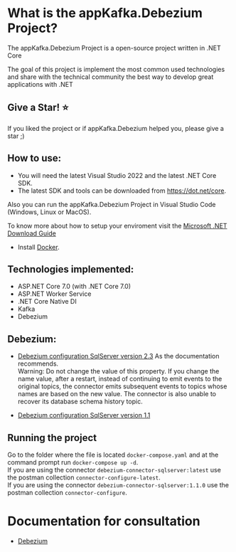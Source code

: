 What is the appKafka.Debezium Project?
=====================
The appKafka.Debezium Project is a open-source project written in .NET Core

The goal of this project is implement the most common used technologies and share with the technical community the best way to develop great applications with .NET

## Give a Star! :star:
If you liked the project or if appKafka.Debezium helped you, please give a star ;)

## How to use:
- You will need the latest Visual Studio 2022 and the latest .NET Core SDK.
- The latest SDK and tools can be downloaded from https://dot.net/core.

Also you can run the appKafka.Debezium Project in Visual Studio Code (Windows, Linux or MacOS).

To know more about how to setup your enviroment visit the [Microsoft .NET Download Guide](https://www.microsoft.com/net/download)

- Install [Docker](https://docs.docker.com/docker-for-windows/install/).

## Technologies implemented:

- ASP.NET Core 7.0 (with .NET Core 7.0)
 - ASP.NET Worker Service
- .NET Core Native DI
- Kafka
- Debezium

## Debezium:

- [Debezium configuration SqlServer version 2.3](https://debezium.io/documentation/reference/2.3/index.html)
As the documentation recommends.<br/>
Warning: Do not change the value of this property. If you change the name value, after a restart, instead of continuing to emit events to the original topics, the connector emits subsequent events to topics whose names are based on the new value. The connector is also unable to recover its database schema history topic.

- [Debezium configuration SqlServer version 1.1](https://debezium.io/documentation/reference/1.1/connectors/sqlserver.html)

## Running the project
Go to the folder where the file is located `docker-compose.yaml` and at the command prompt run `docker-compose up -d`.<br/>
If you are using the connector `debezium-connector-sqlserver:latest` use the postman collection `connector-configure-latest`.<br/>
If you are using the connector `debezium-connector-sqlserver:1.1.0` use the postman collection `connector-configure`.

# Documentation for consultation
* [Debezium](https://debezium.io/)